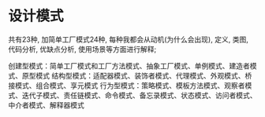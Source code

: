 # 设计模式

共有23种, 加简单工厂模式24种, 每种我都会从动机(为什么会出现), 定义, 类图, 代码分析, 优缺点分析, 使用场景等方面进行解释;

创建型模式：简单工厂模式和工厂方法模式、抽象工厂模式、单例模式、建造者模式、原型模式
结构型模式：适配器模式、装饰者模式、代理模式、外观模式、桥接模式、组合模式、享元模式
行为型模式：策略模式、模板方法模式、观察者模式、迭代子模式、责任链模式、命令模式、备忘录模式、状态模式、访问者模式、中介者模式、解释器模式


